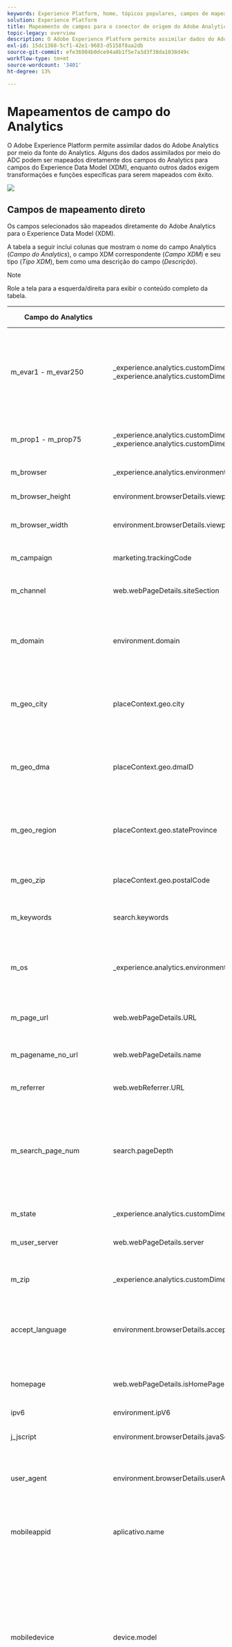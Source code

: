 ```yaml
---
keywords: Experience Platform, home, tópicos populares, campos de mapeamento do Analytics, mapeamento do analytics
solution: Experience Platform
title: Mapeamento de campos para o conector de origem do Adobe Analytics
topic-legacy: overview
description: O Adobe Experience Platform permite assimilar dados do Adobe Analytics por meio da fonte do Analytics. Alguns dos dados assimilados por meio do ADC podem ser mapeados diretamente dos campos do Analytics para campos do Experience Data Model (XDM), enquanto outros dados exigem transformações e funções específicas para serem mapeados com êxito.
exl-id: 15dc1368-5cf1-42e1-9683-d5158f8aa2db
source-git-commit: efe36904b0dce94a8b1f5e7a3d3f38da1038d49c
workflow-type: tm+mt
source-wordcount: '3401'
ht-degree: 13%

---
```


# Mapeamentos de campo do Analytics

O Adobe Experience Platform permite assimilar dados do Adobe Analytics por meio da fonte do Analytics. Alguns dos dados assimilados por meio do ADC podem ser mapeados diretamente dos campos do Analytics para campos do Experience Data Model (XDM), enquanto outros dados exigem transformações e funções específicas para serem mapeados com êxito.

![](../images/analytics-data-experience-platform.png)

## Campos de mapeamento direto

Os campos selecionados são mapeados diretamente do Adobe Analytics para o Experience Data Model (XDM).

A tabela a seguir inclui colunas que mostram o nome do campo Analytics (*Campo do Analytics*), o campo XDM correspondente (*Campo XDM*) e seu tipo (*Tipo XDM*), bem como uma descrição do campo (*Descrição*).

>[!NOTE]
>
>Role a tela para a esquerda/direita para exibir o conteúdo completo da tabela.

| Campo do Analytics | Campo XDM | Tipo XDM | Descrição |
| --------------- | --------- | -------- | ---------- |
| m_evar1 - m_evar250 | _experience.analytics.customDimensions.eVars.eVar1 - _experience.analytics.customDimensions.eVars.eVar250 | string | Uma variável personalizada, que pode variar de 1 a 250. Cada organização usará essas eVars personalizadas de forma diferente. |
| m_prop1 - m_prop75 | _experience.analytics.customDimensions.props.prop1 - _experience.analytics.customDimensions.props.prop75 | string | Variáveis de tráfego personalizadas, que podem variar de 1 a 75. |
| m_browser | _experience.analytics.environment.browserID | integer | A ID do número do navegador. |
| m_browser_height | environment.browserDetails.viewportHeight | integer | A altura do navegador, em pixels. |
| m_browser_width | environment.browserDetails.viewportWidth | integer | A largura do navegador, em pixels. |
| m_campaign | marketing.trackingCode | string | A variável usada na dimensão Código de rastreamento. |
| m_channel | web.webPageDetails.siteSection | string | A variável usada na dimensão Seções do site. |
| m_domain | environment.domain | string | A variável usada na dimensão Domínio . Isso será baseado no provedor de serviço de Internet (ISP) do usuário. |
| m_geo_city | placeContext.geo.city | string | O nome da cidade da ocorrência. Isso é baseado no endereço IP da ocorrência. |
| m_geo_dma | placeContext.geo.dmaID | integer | A ID numérica da área demográfica para a ocorrência. Isso é baseado no endereço IP da ocorrência. |
| m_geo_region | placeContext.geo.stateProvince | string | O nome do estado ou região da ocorrência. Isso é baseado no endereço IP da ocorrência. |
| m_geo_zip | placeContext.geo.postalCode | string | O CEP da ocorrência. Isso é baseado no endereço IP da ocorrência. |
| m_keywords | search.keywords | string | A variável usada na dimensão Palavra-chave. |
| m_os | _experience.analytics.environment.operationSystemID | integer | A ID numérica que representa o sistema operacional do visitante. Isso é baseado na coluna user_agent. |
| m_page_url | web.webPageDetails.URL | string | O URL da ocorrência da página. |
| m_pagename_no_url | web.webPageDetails.</span>name | string | Uma variável usada para preencher a dimensão Páginas. |
| m_referrer | web.webReferrer.URL | string | O URL da página anterior. |
| m_search_page_num | search.pageDepth | integer | Usado pela dimensão Todas as classificações da página de pesquisa. Indica em qual página de resultados de pesquisa seu site foi exibido antes de o visitante clicar no seu site. |
| m_state | _experience.analytics.customDimensions.stateProvincia | string | Variável de estado. |
| m_user_server | web.webPageDetails.server | string | Uma variável usada na dimensão Servidor . |
| m_zip | _experience.analytics.customDimensions.postalCode | string | Uma variável usada para preencher a dimensão CEP. |
| accept_language | environment.browserDetails.acceptLanguage | string | Lista todos os idiomas aceitos, conforme indicado no cabeçalho HTTP Accept-Language. |
| homepage | web.webPageDetails.isHomePage | booleano | Não está mais em uso. Indicado se o URL atual é a página inicial do navegador. |
| ipv6 | environment.ipV6 | string |
| j_jscript | environment.browserDetails.javaScriptVersion | string | A versão do JavaScript suportada pelo navegador. |
| user_agent | environment.browserDetails.userAgent | string | A sequência de agente do usuário enviada no cabeçalho HTTP. |
| mobileappid | aplicativo.</span>name | string | A ID do aplicativo móvel, armazenada no seguinte formato: `[AppName][BundleVersion]`. |
| mobiledevice | device.model | string | O nome do dispositivo móvel. No iOS, ele é armazenado como uma sequência de 2 dígitos separada por vírgulas. O primeiro número representa a geração do dispositivo e o segundo representa a família do dispositivo. |
| pointofinterest | placeContext.POIinteraction.POIDetail.</span>name | string | Usada pelos serviços móveis. Representa o ponto de interesse. |
| pointofinterestdistance | placeContext.POIinteraction.POIDetail.geoInteractionDetails.distanceToCenter | número | Usada pelos serviços móveis. Representa a distância do ponto de interesse. |
| mobileplaceaccuracy | placeContext.POIinteraction.POIDetail.geoInteractionDetails.deviceGeoAccuracy | número | Coletada da variável de dados de contexto a.loc.acc. Indica a precisão do GPS em metros no momento da coleta. |
| mobileplacecategory | placeContext.POIinteraction.POIDetail.category | string | Coletada da variável de dados de contexto a.loc.category. Descreve a categoria de um local específico. |
| mobileplaceid | placeContext.POIinteraction.POIDetail.POIID | string | Coletada da variável de dados de contexto a.loc.id. Identificador para um determinado ponto de interesse. |
| vídeo | media.mediaTimed.primaryAssetReference._id | string | O nome do vídeo. |
| videoad | advertising.adAssetReference._id | string | Identificador do ativo de anúncio. |
| videocontenttype | media.mediaTimed.primaryAssetViewDetails.broadcastContentType | string | O Tipo De Conteúdo Do Vídeo. Isso é automaticamente definido como &quot;Vídeo&quot; para todas as visualizações de vídeo. |
| videoadpod | advertising.adAssetViewDetails.adBreak._id | string | O pod no qual o anúncio de vídeo está. |
| videoadinpod | advertising.adAssetViewDetails.index | integer | A posição do anúncio de vídeo no pod. |
| videoplayername | media.mediaTimed.primaryAssetViewDetails.playerName | string | O nome do reprodutor de vídeo. |
| videochannel | media.mediaTimed.primaryAssetViewDetails.broadcastChannel | string | O Canal de vídeo. |
| videoadplayername | advertising.adAssetViewDetails.playerName | string | O nome do reprodutor do anúncio de vídeo. |
| videochapter | media.mediaTimed.mediaChapter.chapterAssetReference._id | string | O nome do capítulo Vídeo |
| videoname | media.mediaTimed.primaryAssetReference._dc.title | string | O nome do Vídeo. |
| videoadname | advertising.adAssetReference._dc.title | string | O nome do anúncio de vídeo. |
| videoshow | media.mediaTimed.primaryAssetReference._iptc4xmpExt.Series._iptc4xmpExt.Name | string | Exibição de vídeo. |
| videoseason | media.mediaTimed.primaryAssetReference._iptc4xmpExt.Season._iptc4xmpExt.Name | string | Temporada de vídeo. |
| videoepisode | media.mediaTimed.primaryAssetReference._iptc4xmpExt.Episódio._iptc4xmpExt.Name | string | Episódio de vídeo. |
| videonetwork | media.mediaTimed.primaryAssetViewDetails.broadcastNetwork | string | Rede de vídeo. |
| videoshowtype | media.mediaTimed.primaryAssetReference.showType | string | Tipo de exibição de vídeo. |
| videoadload | media.mediaTimed.primaryAssetViewDetails.adLoadType | string | Cargas de vídeos e anúncios. |
| videofeedtype | media.mediaTimed.primaryAssetViewDetails.sourceFeed | string | Tipo de feed do vídeo. |
| mobilebeaconmajor | placeContext.POIinteraction.POIDetail.beaconInteractionDetails.beaconMajor | número | Beacon do Mobile Services maior. |
| mobilebeaconminor | placeContext.POIinteraction.POIDetail.beaconInteractionDetails.beaconMinor | número | Beacon do Mobile Services menor. |
| mobilebeaconuuid | placeContext.POIinteraction.POIDetail.beaconInteractionDetails.proximityUUID | string | UUID de beacon do Mobile Services. |
| videosessionid | media.mediaTimed.primaryAssetViewDetails._id | string | ID da sessão de vídeo. |
| videogenre | media.mediaTimed.primaryAssetReference._iptc4xmpExt.Gênero | array | Gênero de vídeo. | {title (Object), descrição (Object), tipo (Object), meta:xdmType (Object), itens (string), meta:xdmField (Object)} |
| mobileinstalls | application.firstLaunches | Objeto | Isso é acionado na primeira execução após a instalação ou reinstalação | {id (cadeia de caracteres), valor (número)} |
| mobileupgrades | application.upgrades | Objeto | Relata a quantidade de atualizações do aplicativo. Acionadores na primeira execução após a atualização ou quando o número da versão mudar. | {id (cadeia de caracteres), valor (número)} |
| mobilelaunches | application.launches | Objeto | O número de vezes que o aplicativo foi iniciado. | {id (cadeia de caracteres), valor (número)} |
| mobilecrashes | application.crashes | Objeto | <!-- MISSING --> | {id (cadeia de caracteres), valor (número)} |
| mobilemessageclicks | directMarketing.clicks | Objeto | <!-- MISSING --> | {id (cadeia de caracteres), valor (número)} |
| mobileplaceentry | placeContext.POIinteraction.poiEntries | Objeto | <!-- MISSING --> | {id (cadeia de caracteres), valor (número)} |
| mobileplaceexit | placeContext.POIinteraction.poiExits | Objeto | <!-- MISSING --> | {id (cadeia de caracteres), valor (número)} |
| videotime | media.mediaTimed.timePlayed | Objeto | <!-- MISSING --> | {id (cadeia de caracteres), valor (número)} |
| videostart | media.mediaTimed.impressions | Objeto | <!-- MISSING --> | {id (cadeia de caracteres), valor (número)} |
| videocomplete | media.mediaTimed.completes | Objeto | <!-- MISSING --> | {id (cadeia de caracteres), valor (número)} |
| videosegmentviews | media.mediaTimed.mediaSegmentViews | Objeto | <!-- MISSING --> | {id (cadeia de caracteres), valor (número)} |
| videoadstart | advertising.impressions | Objeto | <!-- MISSING --> | {id (cadeia de caracteres), valor (número)} |
| videoadcomplete | advertising.completes | Objeto | <!-- MISSING --> | {id (cadeia de caracteres), valor (número)} |
| videoadtime | advertising.timePlayed | Objeto | <!-- MISSING --> | {id (cadeia de caracteres), valor (número)} |
| videochapterstart | media.mediaTimed.mediaChapter.impressions | Objeto | <!-- MISSING --> | {id (cadeia de caracteres), valor (número)} |
| videochaptercomplete | media.mediaTimed.mediaChapter.completes | Objeto | <!-- MISSING --> | {id (cadeia de caracteres), valor (número)} |
| videochaptertime | media.mediaTimed.mediaChapter.timePlayed | Objeto | <!-- MISSING --> | {id (cadeia de caracteres), valor (número)} |
| videoplay | media.mediaTimed.starts | Objeto | <!-- MISSING --> | {id (cadeia de caracteres), valor (número)} |
| videototaltime | media.mediaTimed.totalTimePlayed | Objeto | <!-- MISSING --> | {id (cadeia de caracteres), valor (número)} |
| videoqoetimetostart | media.mediaTimed.primaryAssetViewDetails.qoe.timeToStart | Objeto | O tempo de início da qualidade do vídeo. | {id (cadeia de caracteres), valor (número)} |
| videoqoedropbeforestart | media.mediaTimed.dropBeforeStarts | Objeto | <!-- MISSING --> | {id (cadeia de caracteres), valor (número)} |
| videoqoebuffercount | media.mediaTimed.primaryAssetViewDetails.qoe.buffers | Objeto | Contagem de buffer de qualidade do vídeo | {id (cadeia de caracteres), valor (número)} |
| videoqoebuffertime | media.mediaTimed.primaryAssetViewDetails.qoe.bufferTime | Objeto | Tempo de buffer de qualidade do vídeo | {id (cadeia de caracteres), valor (número)} |
| videoqoebitratechangecount | media.mediaTimed.primaryAssetViewDetails.qoe.bitrateChanges | Objeto | Contagem de alternância de qualidade do vídeo | {id (cadeia de caracteres), valor (número)} |
| videoqoebitrateaverage | media.mediaTimed.primaryAssetViewDetails.qoe.bitrateAverage | Objeto | Taxa média de bits de qualidade do vídeo | {id (cadeia de caracteres), valor (número)} |
| videoqoeerrorcount | media.mediaTimed.primaryAssetViewDetails.qoe.errors | Objeto | Contagem de erros de qualidade do vídeo | {id (cadeia de caracteres), valor (número)} |
| videoqoedroppedframecount | media.mediaTimed.primaryAssetViewDetails.qoe.droppedFrames | Objeto | <!-- MISSING --> | {id (cadeia de caracteres), valor (número)} |
| videoprogress10 | media.mediaTimed.progress10 | Objeto | <!-- MISSING --> | {id (cadeia de caracteres), valor (número)} |
| videoprogress25 | media.mediaTimed.progress25 | Objeto | <!-- MISSING --> | {id (cadeia de caracteres), valor (número)} |
| videoprogress50 | media.mediaTimed.progress50 | Objeto | <!-- MISSING --> | {id (cadeia de caracteres), valor (número)} |
| videoprogress75 | media.mediaTimed.progress75 | Objeto | <!-- MISSING --> | {id (cadeia de caracteres), valor (número)} |
| videoprogress95 | media.mediaTimed.progress95 | Objeto | <!-- MISSING --> | {id (cadeia de caracteres), valor (número)} |
| videoresume | media.mediaTimed.resumes | Objeto | <!-- MISSING --> | {id (cadeia de caracteres), valor (número)} |
| videopausecount | media.mediaTimed.pauses | Objeto | <!-- MISSING --> | {id (cadeia de caracteres), valor (número)} |
| videopausetime | media.mediaTimed.pauseTime | Objeto | <!-- MISSING --> | {id (cadeia de caracteres), valor (número)} |
| videosessincelastcall | media.mediaTimed.primaryAssetViewDetails.sessionTimeout | integer |

{style=&quot;table-layout:auto&quot;}

## Dividir campos de mapeamento

Esses campos têm uma única fonte, mas mapeiam para **multiple** Locais XDM.

| Campo do Analytics | Campo XDM | Tipo XDM | Descrição |
| --------------- | --------- | -------- | ---------- |
| s_resolution | device.screenWidth, device.screenHeight | integer | ID numérica que representa a resolução do monitor. |
| mobileosversion | environment.operationSystem, environment.operationSystemVersion | string | Versão do sistema operacional móvel. |
| videoadlength | advertising.adAssetReference._xmpDM.duration | integer | Duração do anúncio de vídeo. |

{style=&quot;table-layout:auto&quot;}

## Campos de mapeamento gerados

Selecionar campos provenientes do ADC precisam ser transformados, exigindo lógica além de uma cópia direta do Adobe Analytics para serem gerados no XDM.

A tabela a seguir inclui colunas que mostram o nome do campo Analytics (*Campo do Analytics*), o campo XDM correspondente (*Campo XDM*) e seu tipo (*Tipo XDM*), bem como uma descrição do campo (*Descrição*).

>[!NOTE]
>
>Role a tela para a esquerda/direita para exibir o conteúdo completo da tabela.

| Campo do Analytics | Campo XDM | Tipo XDM | Descrição |
| --------------- | --------- | -------- | ----------- |
| m_prop1 - m_prop75 | _experience.analytics.customDimensions.listprops.prop1 - _experience.analytics.customDimensions.listprops.prop75 | Objeto | Variáveis de tráfego personalizadas, variando de 1 a 75 | {} |
| m_hier1 - m_hier5 | _experience.analytics.customDimensions.hieries.hier1 - _experience.analytics.customDimensions.hierarquias.hier5 | Objeto | Usado por variáveis de hierarquia. Ele contém um | lista de valores delimitada. | {values (matriz), delimitador (cadeia de caracteres)} |
| m_mvvar1 - m_mvvar3 | _experience.analytics.customDimensions.lists.list1.list[] - _experience.analytics.customDimensions.lists.list3.list[] | array | Lista de valores de variável. Contém uma lista delimitada de valores personalizados, dependendo da implementação | {value (cadeia de caracteres), key (cadeia de caracteres)} |
| m_color | device.colorDepth | integer | A ID da profundidade de cor, que se baseia no valor da coluna c_color. |
| m_cookies | environment.browserDetails.cookiesEnabled | booleano | Uma variável usada na dimensão Suporte a cookies. |
| m_event_list | commerce.compras, commerce.productViews, commerce.productListOpens, commerce.checkouts, commerce.productListAdds, commerce.productListRemoments, commerce.productListViews, commerce.productListViews | Objeto | Eventos de comércio padrão acionados na ocorrência. | {id (cadeia de caracteres), valor (número)} |
| m_event_list | _experience.analytics.event1to100.event1 - _experience.analytics.event1to100.event100, _experience.analytics.event101to200.event101 - _experience.analytics.event101to200.event20 _experience.analytics.event201to300.event201 - _experience.analytics.event201to300.event300, _experience.analytics.event301to400.event301 - _experience.analytics.event30 1to400.event400, _experience.analytics.event401to500.event401 - _experience.analytics.event401to500.event500, _experience.analytics.event501to600.event5 01 - _experience.analytics.event501to600.event600, _experience.analytics.event601to700.event601 - _experience.analytics.event601to700.event700, _experience.analytics.event7 01to800.event701 - _experience.analytics.event701to800.event800, _experience.analytics.event801to900.event801 - _experience.analytics.event801to900.event 900, _experience.analytics.event901to1000.event901 - _experience.analytics.event901to1000.event1000 | Objeto | Eventos personalizados acionados na ocorrência. | {id (Objeto), valor (Objeto)} |
| m_geo_country | placeContext.geo.countryCode | string | Abreviação do país de onde a ocorrência veio, que é baseada fora do IP. |
| m_geo_latitude | placeContext.geo._schema.latitude | número | <!-- MISSING --> |
| m_geo_longitude | placeContext.geo._schema.longitude | número | <!-- MISSING --> |
| m_java_enabled | environment.browserDetails.javaEnabled | booleano | Um sinalizador que indica se o Java está ativado. |
| m_latitude | placeContext.geo._schema.latitude | número | <!-- MISSING --> |
| m_longitude | placeContext.geo._schema.longitude | número | <!-- MISSING --> |
| m_page_event_var1 | web.webInteraction.URL | string | Uma variável que é usada somente em solicitações de imagem de rastreamento de link. Essa variável contém o URL do link de download, do link de saída ou do link personalizado clicado. |
| m_page_event_var2 | web.webInteraction.name | string | Uma variável que é usada somente em solicitações de imagem de rastreamento de link. Isso lista o nome personalizado do link, se ele for especificado. |
| m_page_type | web.webPageDetails.isErrorPage | booleano | Uma variável usada para preencher a dimensão Páginas não encontradas . Essa variável deve estar vazia ou conter &quot;ErrorPage&quot;. |
| m_pagename_no_url | web.webPageDetails.pageViews.value | número | O nome da página (se definido). Se nenhuma página for especificada, esse valor será deixado em branco. |
| m_paid_search | search.isPaid | booleano | Um sinalizador que é definido se a ocorrência corresponder à detecção de pesquisa paga. |
| m_product_list | productListItems[].items | array | A lista de produtos, conforme passada pela variável de produtos. | {SKU (cadeia de caracteres), quantidade (número inteiro), priceTotal (número)} |
| m_ref_type | web.webReferrer.type | string | Uma ID numérica que representa o tipo de referência para a ocorrência. 1 significa que, dentro do site, 2 significa outros sites, 3 significa mecanismos de pesquisa, 4 significa disco rígido, 5 significa USENET, 6 significa Digitado/Marcado (sem referenciador), 7 significa email, 8 significa Sem JavaScript e 9 significa Redes sociais. |
| m_search_engine | search.searchEngine | string | A ID numérica que representa o mecanismo de pesquisa que enviou o visitante para o site. |
| post_currency | commerce.order.currencyCode | string | O código de câmbio que foi usado durante a transação. |
| post_cust_hit_time_gmt | carimbo de data e hora | string | Isso é usado somente em conjuntos de dados com carimbo de data e hora ativado. Este é o carimbo de data e hora enviado com ele, com base no horário Unix. |
| post_cust_visid | identityMap | objeto | A ID de visitante do cliente. |
| post_cust_visid | endUserIDs._experience.aacustomid.primary | booleano | A ID de visitante do cliente. |
| post_cust_visid | endUserIDs._experience.aacustomid.namespace.code | string | A ID de visitante do cliente. |
| post_visid_high + visid_low | identityMap | objeto | Um identificador exclusivo para uma visita. |
| post_visid_high + visid_low | endUserIDs._experience.aaid.id | string | Um identificador exclusivo para uma visita. |
| post_visid_high | endUserIDs._experience.aaid.primary | booleano | Usado em conjunto com visid_low para identificar uma visita de maneira exclusiva. |
| post_visid_high | endUserIDs._experience.aaid.namespace.code | string | Usado em conjunto com visid_low para identificar uma visita de maneira exclusiva. |
| post_visid_low | identityMap | objeto | Usado em conjunto com visid_high para identificar uma visita de maneira exclusiva. |
| hit_time_gmt | receiveTimestamp | string | O carimbo de data e hora da ocorrência, com base em horário Unix. |
| hitid_high + hitid_low | _id | string | Um identificador exclusivo para identificar uma ocorrência. |
| hitid_low | _id | string | Usado em conjunto com hitid_high para identificar uma ocorrência de maneira exclusiva. |
| ip | environment.ipV4 | string | O Endereço IP, com base no cabeçalho HTTP da solicitação de imagem. |
| j_jscript | environment.browserDetails.javaScriptEnabled | booleano | A versão do JavaScript usada. |
| mcvisid_high + mcvisid_low | identityMap | objeto | A ID de visitante do Experience Cloud. |
| mcvisid_high + mcvisid_low | endUserIDs._experience.mcid.id | string | A ID de visitante do Experience Cloud. |
| mcvisid_high | endUserIDs._experience.mcid.primary | booleano | A ID de visitante do Experience Cloud. |
| mcvisid_high | endUserIDs._experience.mcid.namespace.code | string | A ID de visitante do Experience Cloud. |
| mcvisid_low | identityMap | objeto | A ID de visitante do Experience Cloud. |
| sdid_high + sdid_low | _experience.target.plementalDataID | string | ID de identificação de ocorrência. O campo de análise sdid_high e sdid_low é a ID de dados complementares usada para unir duas (ou mais) ocorrências recebidas. |
| mobilebeaconproximity | placeContext.POIinteraction.POIDetail.beaconInteractionDetails.proximity | string | Proximidade de beacon do Mobile Services. |
| videochapter | media.mediaTimed.mediaChapter.chapterAssetReference._xmpDM.duration | integer | O nome do capítulo do vídeo. |
| videolength | media.mediaTimed.primaryAssetReference._xmpDM.duration | integer | A duração do vídeo. |

{style=&quot;table-layout:auto&quot;}

## Campos de mapeamento avançados

Selecione os campos (conhecidos como &quot;postvalues&quot;) que exigem transformações mais avançadas antes de serem mapeados com êxito dos campos do Adobe Analytics para o Experience Data Model (XDM). A execução dessas transformações avançadas envolve o uso do Serviço de query da Adobe Experience Platform e funções pré-criadas (chamadas de funções definidas pelo Adobe) para sessão, atribuição e desduplicação.

Para saber mais sobre como executar essas transformações usando o Serviço de query, visite o [Funções definidas por Adobe](../../../../query-service/sql/adobe-defined-functions.md) documentação.

A tabela a seguir inclui colunas que mostram o nome do campo Analytics (*Campo do Analytics*), o campo XDM correspondente (*Campo XDM*) e seu tipo (*Tipo XDM*), bem como uma descrição do campo (*Descrição*).

>[!NOTE]
>
>Role a tela para a esquerda/direita para exibir o conteúdo completo da tabela.

| Campo do Analytics | Campo XDM | Tipo XDM | Descrição |
| --------------- | --------- | -------- | ---------- |
| post_evar1 - post_evar250 | _experience.analytics.customDimensions.eVars.eVar1 - _experience.analytics.customDimensions.eVars.eVar250 | string | Uma variável personalizada, que pode variar de 1 a 250. Cada organização usará essas eVars personalizadas de forma diferente. |
| post_prop1 - post_prop75 | _experience.analytics.customDimensions.props.prop1 - _experience.analytics.customDimensions.props.prop75 | string | Variáveis de tráfego personalizadas, que podem variar de 1 a 75. |
| post_browser_height | environment.browserDetails.viewportHeight | integer | A altura do navegador, em pixels. |
| post_browser_width | environment.browserDetails.viewportWidth | integer | A largura do navegador, em pixels. |
| post_campaign | marketing.trackingCode | string | A variável usada na dimensão Código de rastreamento. |
| post_channel | web.webPageDetails.siteSection | string | A variável usada na dimensão Seções do site. |
| post_cust_visid | endUserIDs._experience.aacustomid.id | string | A ID de visitante personalizada, se configurada. |
| post_first_hit_page_url | _experience.analytics.endUser.firstWeb.webPageDetails.URL | string | O URL da primeira página que o visitante chega. |
| post_first_hit_pagename | _experience.analytics.endUser.firstWeb.webPageDetails.name | string | Uma variável usada na dimensão Página de entrada original . O nome da página da página de entrada do visitante. |
| post_keywords | search.keywords | string | As palavras-chave que foram coletadas para a ocorrência. |
| post_page_url | web.webPageDetails.URL | string | O URL da ocorrência da página. |
| post_pagename_no_url | web.webPageDetails.name | string | Uma variável usada para preencher a dimensão Páginas. |
| post_purchaseid | commerce.order.purchaseID | string | Variável usada para identificar compras de maneira exclusiva. |
| post_referrer | web.webReferrer.URL | string | O URL da página anterior. |
| post_state | _experience.analytics.customDimensions.stateProvincia | string | Variável de estado. |
| post_user_server | web.webPageDetails.server | string | Uma variável usada na dimensão Servidor . |
| post_zip | _experience.analytics.customDimensions.postalCode | string | Uma variável usada para preencher a dimensão CEP. |
| navegador | _experience.analytics.environment.browserID | integer | A ID numérica do navegador. |
| domínio | environment.domain | string | A variável usada na dimensão Domínio . Isso será baseado no provedor de serviço de Internet (ISP) do usuário. |
| first_hit_referrer | _experience.analytics.endUser.firstWeb.webReferrer.URL | string | O primeiro URL de referência do visitante. |
| geo_city | placeContext.geo.city | string | O nome da cidade da ocorrência. Isso é baseado no endereço IP da ocorrência. |
| geo_dma | placeContext.geo.dmaID | integer | A ID numérica da área demográfica para a ocorrência. Isso é baseado no endereço IP da ocorrência. |
| geo_region | placeContext.geo.stateProvince | string | O nome do estado ou região da ocorrência. Isso é baseado no endereço IP da ocorrência. |
| geo_zip | placeContext.geo.postalCode | string | O CEP da ocorrência. Isso é baseado no endereço IP da ocorrência. |
| os | _experience.analytics.environment.operationSystemID | integer | A ID numérica que representa o sistema operacional do visitante. Isso é baseado na coluna user_agent. |
| search_page_num | search.pageDepth | integer | Essa variável é usada pela dimensão Toda classificação da página de pesquisa e indica qual página de resultados de pesquisa site | apareceu em antes do usuário clicar para acessar seu site. |
| visit_keywords | _experience.analytics.session.search.keywords | string | Uma variável usada na dimensão Palavras-chave de pesquisa. |
| visit_num | _experience.analytics.session.num | integer | Uma variável usada na dimensão Número de visitas. Isso começa em 1 e é incrementado sempre que uma nova visita é iniciada (por usuário). |
| visit_page_num | _experience.analytics.session.depth | integer | Uma variável usada na dimensão Profundidade da ocorrência. Esse valor aumenta em uma unidade para cada ocorrência gerada pelo usuário e é redefinido após cada visita. |
| visit_referrer | _experience.analytics.session.web.webReferrer.URL | string | O primeiro referenciador da visita. |
| visit_search_page_num | _experience.analytics.session.search.pageDepth | integer | Nome da primeira página da visita. |
| post_prop1 - post_prop75 | _experience.analytics.customDimensions.listprops.prop1 - _experience.analytics.customDimensions.listprops.prop75 | Objeto | Variáveis de tráfego personalizadas 1 - 75. |
| post_hier1 - post_hier5 | _experience.analytics.customDimensions.hieries.hier1 - _experience.analytics.customDimensions.hierarquias.hier5 | Objeto | Usado por variáveis de hierarquia e contém uma lista delimitada de valores. | {values (matriz), delimitador (cadeia de caracteres)} |
| post_mvvar1 - post_mvvar3 | _experience.analytics.customDimensions.lists.list1.list[] - _experience.analytics.customDimensions.lists.list3.list[] | array | Uma lista de valores de variável. Contém uma lista delimitada de valores personalizados, dependendo da implementação. | {value (cadeia de caracteres), key (cadeia de caracteres)} |
| post_cookies | environment.browserDetails.cookiesEnabled | booleano | Variável usada na dimensão Suporte a cookies. |
| post_event_list | commerce.compras, commerce.productViews, commerce.productListOpens, commerce.checkouts, commerce.productListAdds, commerce.productListRemoments, commerce.productListViews, commerce.productListViews | Objeto | Eventos de comércio padrão acionados na ocorrência. | {id (cadeia de caracteres), valor (número)} |
| post_event_list | _experience.analytics.event1to100.event1 - _experience.analytics.event1to100.event100, _experience.analytics.event101to200.event101 - _experience.analytics.event101to200.event20 _experience.analytics.event201to300.event201 - _experience.analytics.event201to300.event300, _experience.analytics.event301to400.event301 - _experience.analytics.event30 1to400.event400, _experience.analytics.event401to500.event401 - _experience.analytics.event401to500.event500, _experience.analytics.event501to600.event5 01 - _experience.analytics.event501to600.event600, _experience.analytics.event601to700.event601 - _experience.analytics.event601to700.event700, _experience.analytics.event7 01to800.event701 - _experience.analytics.event701to800.event800, _experience.analytics.event801to900.event801 - _experience.analytics.event801to900.event 900, _experience.analytics.event901to1000.event901 - _experience.analytics.event901to1000.event1000 | Objeto | Eventos personalizados acionados na ocorrência. | {id (Objeto), valor (Objeto)} |
| post_java_enabled | environment.browserDetails.javaEnabled | booleano | Um sinalizador que indica se o Java está ativado. |
| post_latitude | placeContext.geo._schema.latitude | número | <!-- MISSING --> |
| post_longitude | placeContext.geo._schema.longitude | número | <!-- MISSING --> |
| post_page_event | web.webInteraction.type | string | O tipo de ocorrência que é enviado na solicitação da imagem (ocorrência padrão, link de download, link de saída ou link personalizado clicado). |
| post_page_event | web.webInteraction.linkClicks.value | número | O tipo de ocorrência que é enviado na solicitação da imagem (ocorrência padrão, link de download, link de saída ou link personalizado clicado). |
| post_page_event_var1 | web.webInteraction.URL | string | Essa variável é usada somente nas solicitações de imagem de rastreamento de link. Este é o URL do link de download, link de saída ou link personalizado clicado. |
| post_page_event_var2 | web.webInteraction.name | string | Essa variável é usada somente nas solicitações de imagem de rastreamento de link. Esse será o nome personalizado do link. |
| post_page_type | web.webPageDetails.isErrorPage | booleano | Isso é usado para preencher a dimensão Páginas não encontradas . Essa variável deve estar vazia ou conter &quot;ErrorPage&quot; |
| post_pagename_no_url | web.webPageDetails.pageViews.value | número | O nome da página (se definido). Se nenhuma página for especificada, esse valor será deixado em branco. |
| post_product_list | productListItems[].items | array | A lista de produtos, conforme passada pela variável de produtos. | {SKU (cadeia de caracteres), quantidade (número inteiro), priceTotal (número)} |
| post_search_engine | search.searchEngine | string | A ID numérica que representa o mecanismo de pesquisa que enviou o visitante para o site. |
| mvvar1_instances | .list.items[] | Objeto | Lista de valores de variável. Contém uma lista delimitada de valores personalizados, dependendo da implementação. |
| mvvar2_instances | .list.items[] | Objeto | Lista de valores de variável. Contém uma lista delimitada de valores personalizados, dependendo da implementação. |
|  | mvvar3_instances | .list.items[] | Objeto | Lista de valores de variável. Contém uma lista delimitada de valores personalizados, dependendo da implementação. |
| color | device.colorDepth | integer | ID da profundidade de cor, com base no valor da coluna c_color. |
| first_hit_ref_type | _experience.analytics.endUser.firstWeb.webReferrer.type | string | A ID numérica, que representa o tipo do referenciador do primeiro referenciador do visitante. |
| first_hit_time_gmt | _experience.analytics.endUser.firstTimestamp | integer | Carimbo de data e hora, em horário Unix, da primeira ocorrência de um visitante. |
| geo_country | placeContext.geo.countryCode | string | Abreviação do país no qual a ocorrência foi originada, com base no IP. |
| geo_latitude | placeContext.geo._schema.latitude | número | <!-- MISSING --> |
| geo_longitude | placeContext.geo._schema.longitude | número | <!-- MISSING --> |
| paid_search | search.isPaid | booleano | Um sinalizador que é definido se a ocorrência corresponder à detecção de pesquisa paga. |
| ref_type | web.webReferrer.type | string | Uma ID numérica que representa o tipo de referência para a ocorrência. |
| visit_paid_search | _experience.analytics.session.search.isPaid | booleano | Um sinalizador (1=pago, 0=não pago) indicando se a primeira ocorrência da visita foi de uma ocorrência de pesquisa paga. |
| visit_ref_type | _experience.analytics.session.web.webReferrer.type | string | ID numérica que representa o tipo do primeiro referenciador da visita. |
| visit_search_engine | _experience.analytics.session.search.searchEngine | string | ID numérica do primeiro mecanismo de pesquisa da ocorrência. |
| visit_start_time_gmt | _experience.analytics.session.timestamp | integer | Carimbo de data e hora da primeira ocorrência da visita em horário Unix. |

{style=&quot;table-layout:auto&quot;}